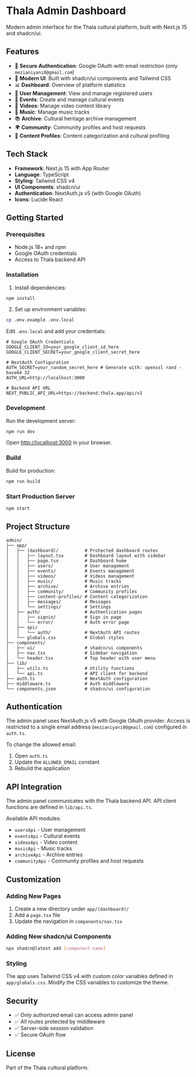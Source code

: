 # Thala Admin Dashboard

Modern admin interface for the Thala cultural platform, built with Next.js 15 and shadcn/ui.

## Features

- 🔐 **Secure Authentication**: Google OAuth with email restriction (only `mezianiyani0@gmail.com`)
- 🎨 **Modern UI**: Built with shadcn/ui components and Tailwind CSS
- 📊 **Dashboard**: Overview of platform statistics
- 👥 **User Management**: View and manage registered users
- 📅 **Events**: Create and manage cultural events
- 🎥 **Videos**: Manage video content library
- 🎵 **Music**: Manage music tracks
- 📚 **Archive**: Cultural heritage archive management
- 🌍 **Community**: Community profiles and host requests
- 📝 **Content Profiles**: Content categorization and cultural profiling

## Tech Stack

- **Framework**: Next.js 15 with App Router
- **Language**: TypeScript
- **Styling**: Tailwind CSS v4
- **UI Components**: shadcn/ui
- **Authentication**: NextAuth.js v5 (with Google OAuth)
- **Icons**: Lucide React

## Getting Started

### Prerequisites

- Node.js 18+ and npm
- Google OAuth credentials
- Access to Thala backend API

### Installation

1. Install dependencies:

```bash
npm install
```

2. Set up environment variables:

```bash
cp .env.example .env.local
```

Edit `.env.local` and add your credentials:

```env
# Google OAuth Credentials
GOOGLE_CLIENT_ID=your_google_client_id_here
GOOGLE_CLIENT_SECRET=your_google_client_secret_here

# NextAuth Configuration
AUTH_SECRET=your_random_secret_here # Generate with: openssl rand -base64 32
AUTH_URL=http://localhost:3000

# Backend API URL
NEXT_PUBLIC_API_URL=https://backend.thala.app/api/v1
```

### Development

Run the development server:

```bash
npm run dev
```

Open [http://localhost:3000](http://localhost:3000) in your browser.

### Build

Build for production:

```bash
npm run build
```

### Start Production Server

```bash
npm start
```

## Project Structure

```
admin/
├── app/
│   ├── (dashboard)/          # Protected dashboard routes
│   │   ├── layout.tsx        # Dashboard layout with sidebar
│   │   ├── page.tsx          # Dashboard home
│   │   ├── users/            # User management
│   │   ├── events/           # Events management
│   │   ├── videos/           # Videos management
│   │   ├── music/            # Music tracks
│   │   ├── archive/          # Archive entries
│   │   ├── community/        # Community profiles
│   │   ├── content-profiles/ # Content categorization
│   │   ├── messages/         # Messages
│   │   └── settings/         # Settings
│   ├── auth/                 # Authentication pages
│   │   ├── signin/           # Sign in page
│   │   └── error/            # Auth error page
│   ├── api/
│   │   └── auth/             # NextAuth API routes
│   └── globals.css           # Global styles
├── components/
│   ├── ui/                   # shadcn/ui components
│   ├── nav.tsx               # Sidebar navigation
│   └── header.tsx            # Top header with user menu
├── lib/
│   ├── utils.ts              # Utility functions
│   └── api.ts                # API client for backend
├── auth.ts                   # NextAuth configuration
├── middleware.ts             # Auth middleware
└── components.json           # shadcn/ui configuration
```

## Authentication

The admin panel uses NextAuth.js v5 with Google OAuth provider. Access is restricted to a single email address (`mezianiyani0@gmail.com`) configured in `auth.ts`.

To change the allowed email:
1. Open `auth.ts`
2. Update the `ALLOWED_EMAIL` constant
3. Rebuild the application

## API Integration

The admin panel communicates with the Thala backend API. API client functions are defined in `lib/api.ts`.

Available API modules:
- `usersApi` - User management
- `eventsApi` - Cultural events
- `videosApi` - Video content
- `musicApi` - Music tracks
- `archiveApi` - Archive entries
- `communityApi` - Community profiles and host requests

## Customization

### Adding New Pages

1. Create a new directory under `app/(dashboard)/`
2. Add a `page.tsx` file
3. Update the navigation in `components/nav.tsx`

### Adding New shadcn/ui Components

```bash
npx shadcn@latest add [component-name]
```

### Styling

The app uses Tailwind CSS v4 with custom color variables defined in `app/globals.css`. Modify the CSS variables to customize the theme.

## Security

- ✅ Only authorized email can access admin panel
- ✅ All routes protected by middleware
- ✅ Server-side session validation
- ✅ Secure OAuth flow

## License

Part of the Thala cultural platform.
